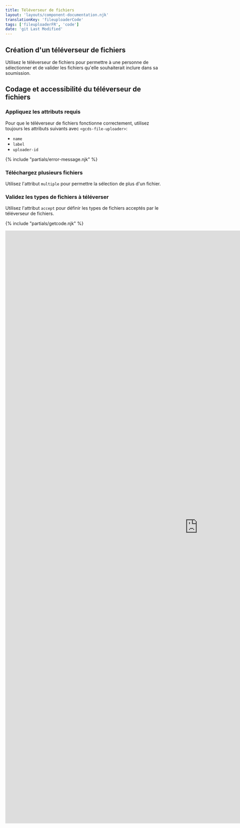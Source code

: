 ```yaml
---
title: Téléverseur de fichiers
layout: 'layouts/component-documentation.njk'
translationKey: 'fileuploaderCode'
tags: ['fileuploaderFR', 'code']
date: 'git Last Modified'
---
```


## Création d'un téléverseur de fichiers

Utilisez le téléverseur de fichiers pour permettre à une personne de sélectionner et de valider les fichiers qu'elle souhaiterait inclure dans sa soumission.

## Codage et accessibilité du téléverseur de fichiers

### Appliquez les attributs requis

Pour que le téléverseur de fichiers fonctionne correctement, utilisez toujours les attributs suivants avec `<gcds-file-uploader>`:

- `name`
- `label`
- `uploader-id`

{% include "partials/error-message.njk" %}

### Téléchargez plusieurs fichiers

Utilisez l'attribut `multiple` pour permettre la sélection de plus d'un fichier.

### Validez les types de fichiers à téléverser

Utilisez l'attribut `accept` pour définir les types de fichiers acceptés par le téléverseur de fichiers.

{% include "partials/getcode.njk" %}

<iframe
  title="Survol des propriétés et des évènements relatifs à gcds-file-uploader."
  src="https://cds-snc.github.io/gcds-components/iframe.html?viewMode=docs&demo=true&singleStory=true&id=components-file-uploader--events-properties&lang=fr"
  width="1200"
  height="1850"
  style="display: block; margin: 0 auto;"
  frameBorder="0"
  allow="clipboard-write"
></iframe>
